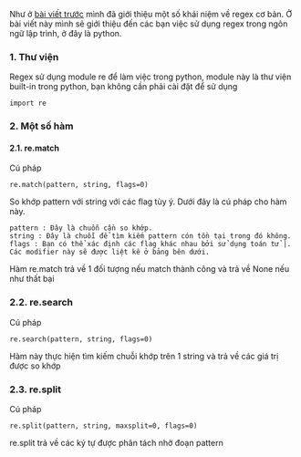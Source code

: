 Như ở [bài viết trước](https://viblo.asia/p/regex-co-gi-thu-vi-07LKXWq85V4) mình đã giới thiệu một số khái niệm về regex cơ bản. Ở bài viết này mình sẽ giới thiệu đến các bạn việc sử dụng regex trong ngôn ngữ lập trình, ở đây là python. 

### 1. Thư viện
Regex sử dụng module re để làm việc trong python, module này là thư viện built-in trong python, bạn không cần phải cài đặt để sử dụng 

```
import re
```

### 2. Một số hàm 
#### 2.1. re.match
Cú pháp 
```
re.match(pattern, string, flags=0)
```

So khớp pattern với string với các flag tùy ý. Dưới đây là cú pháp cho hàm này.

```
pattern : Đây là chuỗn cần so khớp.
string : Đây là chuỗi để tìm kiếm pattern cón tồn tại trong đó không.
flags : Bạn có thể xác định các flag khác nhau bởi sử dụng toán tử |. Các modifier này sẽ được liệt kê ở bảng bên dưới.
```

Hàm re.match trả về 1 đối tượng nếu match thành công và trả về None nếu như thất bại 

### 2.2. re.search 
Cú pháp 

```
re.search(pattern, string, flags=0)
```

Hàm này thực hiện tìm kiếm chuỗi khớp trên 1 string và trả về các giá trị được so khớp 

### 2.3. re.split 
Cú pháp 

```
re.split(pattern, string, maxsplit=0, flags=0)
```

re.split trả về các ký tự được phân tách nhờ đoạn pattern